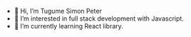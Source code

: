 - 👋 Hi, I’m Tugume Simon Peter
- 👀 I’m interested in full stack development with Javascript.
- 🌱 I’m currently learning React library.

